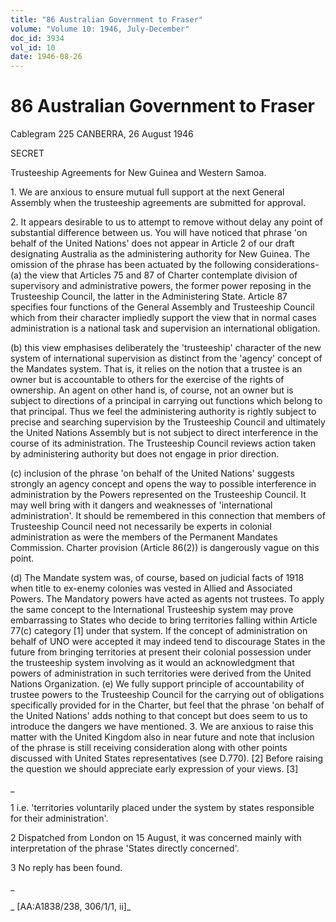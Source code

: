 ```yaml
---
title: "86 Australian Government to Fraser"
volume: "Volume 10: 1946, July-December"
doc_id: 3934
vol_id: 10
date: 1946-08-26
---
```


# 86 Australian Government to Fraser

Cablegram 225 CANBERRA, 26 August 1946

SECRET

Trusteeship Agreements for New Guinea and Western Samoa.

1\. We are anxious to ensure mutual full support at the next General Assembly when the trusteeship agreements are submitted for approval.

2\. It appears desirable to us to attempt to remove without delay any point of substantial difference between us. You will have noticed that phrase 'on behalf of the United Nations' does not appear in Article 2 of our draft designating Australia as the administering authority for New Guinea. The omission of the phrase has been actuated by the following considerations- (a) the view that Articles 75 and 87 of Charter contemplate division of supervisory and administrative powers, the former power reposing in the Trusteeship Council, the latter in the Administering State. Article 87 specifies four functions of the General Assembly and Trusteeship Council which from their character impliedly support the view that in normal cases administration is a national task and supervision an international obligation.

(b) this view emphasises deliberately the 'trusteeship' character of the new system of international supervision as distinct from the 'agency' concept of the Mandates system. That is, it relies on the notion that a trustee is an owner but is accountable to others for the exercise of the rights of ownership. An agent on other hand is, of course, not an owner but is subject to directions of a principal in carrying out functions which belong to that principal. Thus we feel the administering authority is rightly subject to precise and searching supervision by the Trusteeship Council and ultimately the United Nations Assembly but is not subject to direct interference in the course of its administration. The Trusteeship Council reviews action taken by administering authority but does not engage in prior direction.

(c) inclusion of the phrase 'on behalf of the United Nations' suggests strongly an agency concept and opens the way to possible interference in administration by the Powers represented on the Trusteeship Council. It may well bring with it dangers and weaknesses of 'international administration'. It should be remembered in this connection that members of Trusteeship Council need not necessarily be experts in colonial administration as were the members of the Permanent Mandates Commission. Charter provision (Article 86(2)) is dangerously vague on this point.

(d) The Mandate system was, of course, based on judicial facts of 1918 when title to ex-enemy colonies was vested in Allied and Associated Powers. The Mandatory powers have acted as agents not trustees. To apply the same concept to the International Trusteeship system may prove embarrassing to States who decide to bring territories falling within Article 77(c) category [1] under that system. If the concept of administration on behalf of UNO were accepted it may indeed tend to discourage States in the future from bringing territories at present their colonial possession under the trusteeship system involving as it would an acknowledgment that powers of administration in such territories were derived from the United Nations Organization. (e) We fully support principle of accountability of trustee powers to the Trusteeship Council for the carrying out of obligations specifically provided for in the Charter, but feel that the phrase 'on behalf of the United Nations' adds nothing to that concept but does seem to us to introduce the dangers we have mentioned. 3. We are anxious to raise this matter with the United Kingdom also in near future and note that inclusion of the phrase is still receiving consideration along with other points discussed with United States representatives (see D.770). [2] Before raising the question we should appreciate early expression of your views. [3]

_

1 i.e. 'territories voluntarily placed under the system by states responsible for their administration'.

2 Dispatched from London on 15 August, it was concerned mainly with interpretation of the phrase 'States directly concerned'.

3 No reply has been found.

_

_ [AA:A1838/238, 306/1/1, ii]_
